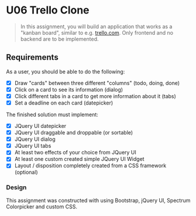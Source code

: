 # U06 Trello Clone

>In this assignment, you will build an application that works as a "kanban board", similar to e.g. [trello.com](https://trello.com/). Only frontend and no backend are to be implemented.

## Requirements

As a user, you should be able to do the following:
- [x] Draw "cards" between three different "columns" (todo, doing, done)
- [x] Click on a card to see its information (dialog)
- [x] Click different tabs in a card to get more information about it (tabs)
- [x] Set a deadline on each card (datepicker)

The finished solution must implement:
- [x] JQuery UI datepicker
- [x] JQuery UI draggable and droppable (or sortable)
- [x] JQuery UI dialog
- [x] JQuery UI tabs
- [x] At least two effects of your choice from JQuery UI
- [x] At least one custom created simple JQuery UI Widget
- [x] Layout / disposition completely created from a CSS framework (optional)

### Design

This assignment was constructed with using Bootstrap, jQuery UI, Spectrum Colorpicker and custom CSS.
